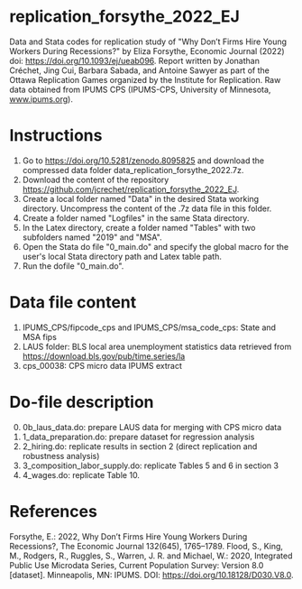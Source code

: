 # replication_forsythe_2022_EJ
Data and Stata codes for replication study of "Why Don’t Firms Hire Young Workers During Recessions?" by Eliza Forsythe, Economic Journal (2022) doi: https://doi.org/10.1093/ej/ueab096.
Report written by Jonathan Créchet, Jing Cui, Barbara Sabada, and Antoine Sawyer as part of the Ottawa Replication Games organized by the Institute for Replication.
Raw data obtained from IPUMS CPS (IPUMS-CPS, University of Minnesota, www.ipums.org).

# Instructions
1. Go to https://doi.org/10.5281/zenodo.8095825 and download the compressed data folder data_replication_forsythe_2022.7z.
2. Download the content of the repository https://github.com/jcrechet/replication_forsythe_2022_EJ.
3. Create a local folder named "Data" in the desired Stata working directory. Uncompress the content of the .7z data file in this folder.
4. Create a folder named "Logfiles" in the same Stata directory.
5. In the Latex directory, create a folder named "Tables" with two subfolders named "2019" and "MSA".
6. Open the Stata do file "0_main.do" and specify the global macro for the user's local Stata directory path and Latex table path.
7. Run the dofile "0_main.do".


# Data file content
1. IPUMS_CPS/fipcode_cps and IPUMS_CPS/msa_code_cps: State and MSA fips
2. LAUS folder: BLS local area unemployment statistics data retrieved from https://download.bls.gov/pub/time.series/la
3. cps_00038: CPS micro data IPUMS extract

# Do-file description
0. 0b_laus_data.do: prepare LAUS data for merging with CPS micro data
1. 1_data_preparation.do: prepare dataset for regression analysis
2. 2_hiring.do: replicate results in section 2 (direct replication and robustness analysis)
3. 3_composition_labor_supply.do: replicate Tables 5 and 6 in section 3
4. 4_wages.do: replicate Table 10.

# References
Forsythe, E.: 2022, Why Don’t Firms Hire Young Workers During Recessions?, The Economic Journal 132(645), 1765–1789.
Flood, S., King, M., Rodgers, R., Ruggles, S., Warren, J. R. and Michael, W.: 2020, Integrated Public Use Microdata Series, Current Population Survey: Version 8.0 [dataset]. Minneapolis, MN: IPUMS. DOI: https://doi.org/10.18128/D030.V8.0.
